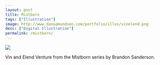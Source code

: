 ```yaml
---
layout: post
title: Mistborn
tags: ["Illustration"]
image: http://www.danaamundsen.com/portfolio/illus/vinelend.png
desc: ["Digital Illustration"]
permalink: /mistborn/
---
```


![](http://www.danaamundsen.com/portfolio/illus/vinelend.png)

Vin and Elend Venture from the Mistborn series by Brandon Sanderson.
